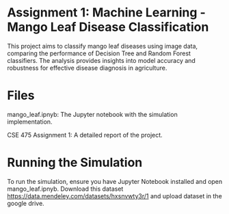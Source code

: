 # Assignment 1: Machine Learning - Mango Leaf Disease Classification 
This project aims to classify mango leaf diseases using image data, comparing the performance of Decision Tree and Random Forest classifiers. The analysis provides insights into model accuracy and robustness for effective disease diagnosis in agriculture.

# Files
mango_leaf.ipnyb: The Jupyter notebook with the simulation implementation.

CSE 475  Assignment 1: A detailed report of the project.

# Running the Simulation

To run the simulation, ensure you have Jupyter Notebook installed and open mango_leaf.ipnyb. Download this dataset  https://data.mendeley.com/datasets/hxsnvwty3r/1
and upload dataset in the google drive.

